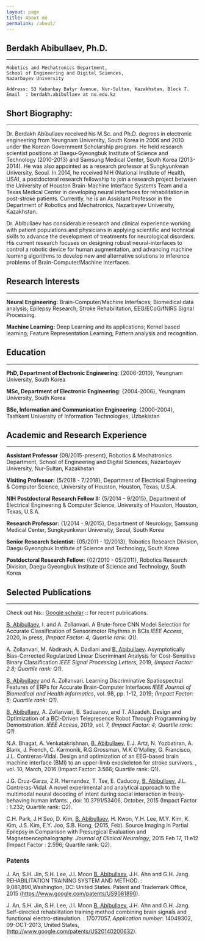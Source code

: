 ```yaml
---
layout: page
title: About me
permalink: /about/
---
```


## Berdakh Abibullaev, Ph.D.
----------
    Robotics and Mechatronics Department,  
    School of Engineering and Digital Sciences, 
    Nazarbayev University 

    Address: 53 Kabanbay Batyr Avenue, Nur-Sultan, Kazakhstan, Block 7. 
    Email  : berdakh.abibullaev at nu.edu.kz  
 
 
## Short Biography: 
----------
Dr. Berdakh Abibullaev received his M.Sc. and Ph.D. degrees in electronic engineering from Yeungnam University, South Korea in 2006 and 2010 under the Korean Government Scholarship program. He held research scientist positions at Daegu-Gyeongbuk Institute of Science and Technology  (2010-2013) and Samsung Medical Center, South Korea (2013-2014). He was also appointed as a research professor at Sungkyunkwan University, Seoul. In 2014, he received NIH (National Institute of Health,  USA), a postdoctoral research fellowship to join a research project between the University of Houston Brain-Machine Interface Systems Team and a Texas Medical Center in developing neural interfaces for rehabilitation in post-stroke patients.  Currently, he is an Assistant Professor in the Department of Robotics and Mechatronics,  Nazarbayev University, Kazakhstan. 

Dr. Abibullaev has considerable research and clinical experience working with patient populations and physicians in applying scientific and technical skills to advance the development of treatments for neurological disorders. His current research focuses on designing robust neural-interfaces to control a robotic device for human augmentation, and advancing machine learning algorithms to develop new and alternative solutions to inference problems of Brain-Computer/Machine Interfaces.  

 
## Research Interests 
---------
**Neural Engineering:**
    Brain-Computer/Machine Interfaces; Biomedical data analysis; Epilepsy Research; Stroke Rehabilitation, EEG/ECoG/fNIRS Signal Processing. 

**Machine Learning:**
    Deep Learning and its applications; Kernel based learning; Feature Representation Learning; Pattern analysis and recognition. 

 
## Education
---------
**PhD, Department of Electronic Engineering**: {2006-2010}, Yeungnam University, South Korea 

**MSc, Department of Electronic Engineering**: {2004-2006}, Yeungnam University, South Korea    

**BSc, Information and Communication Engineering**: {2000-2004}, Tashkent University of Information Technologies, Uzbekistan 

 
## Academic and Research Experience
----------
**Assistant Professor** {09/2015-present},
Robotics & Mechatronics Department, School of Engineering and Digital Sciences, Nazarbayev University, Nur-Sultan, Kazakhstan

**Visiting Professor:**  {5/2018 - 7/2018},
Department of Electrical Engineering & Computer Science, University of Houston, Houston, Texas, U.S.A.

**NIH Postdoctoral Research Fellow II:** {5/2014 - 9/2015},
Department of Electrical Engineering & Computer Science, University of Houston, Houston, Texas, U.S.A.

**Research Professor:**  {1/2014 - 9/2015},
Department of Neurology, Samsung Medical Center, Sungkyunkwan University, Seoul, South Korea

**Senior Research Scientist:**  {05/2011 - 12/2013},
Robotics Research Division, Daegu Gyeongbuk Institute of Science and Technology, South Korea 

**Postdoctoral Research Fellow:**  {02/2010 - 05/2011},
Robotics Research Division, Daegu Gyeongbuk Institute of Science and Technology, South Korea 

 
## Selected Publications
----------
Check out his:: [Google scholar](https://scholar.google.co.kr/citations?hl=en&user=KvECkz0AAAAJ&view_op=list_works&sortby=pubdate) :: for recent publications. 

 
<u>B. Abibullaev</u>, I. and A. Zollanvari. A Brute-force CNN Model
Selection for Accurate Classification of Sensorimotor Rhythms in BCIs
*IEEE Access*, 2020, in press, *(Impact Factor: 4; Quartile rank: Q1)*.

A. Zollanvari, M. Abdirash, A. Dadlani and <u>B. Abibullaev</u>.
Asymptotically Bias-Corrected Regularized Linear Discriminant Analysis
for Cost-Sensitive Binary Classification *IEEE Signal Processing
Letters*, 2019, *(Impact Factor: 2.8; Quartile rank: Q1)*.

<u>B. Abibullaev</u> and A. Zollanvari. Learning Discriminative
Spatiospectral Features of ERPs for Accurate Brain-Computer Interfaces
*IEEE Journal of Biomedical and Health Informatics*, vol. 98, pp. 1-12,
2019; *(Impact Factor: 5; Quartile rank: Q1)*.

<u>B. Abibullaev</u>, A. Zollanvari, B. Saduanov, and T. Alizadeh.
Design and Optimization of a BCI-Driven Telepresence Robot Through
Programming by Demonstration. *IEEE Access*, 2019, vol. 7, *(Impact
Factor: 4; Quartile rank: Q1)*.

N.A. Bhagat, A. Venkatakrishnan, <u>B. Abibullaev</u>, E.J. Artz, N.
Yozbatiran, A. Blank, J. French, C. Karmonik, R.G.Grossman, M.K
O’Malley, G. Francisco, J.L. Contreras-Vidal. Design and optimization of
an EEG-based brain machine interface (BMI) to an upper-limb exoskeleton
for stroke survivors. , vol. 10, March, 2016 (Impact Factor: 3.566;
Quartile rank: Q1).

J.G. Cruz-Garza, Z.R. Hernandez, T. Tse, E. Caducoy, <u>B.
Abibullaev</u>, J.L. Contreras-Vidal. A novel experimental and
analytical approach to the multimodal neural decoding of intent during
social interaction in freely-behaving human infants. , doi:
10.3791/53406, October, 2015 (Impact Factor : 1.232; Quartile rank: Q2).

C.H. Park, J.H Seo, D. Kim, <u>B. Abibullaev</u>, H. Kwon, Y.H. Lee,
M.Y. Kim, K. Kim, J.S. Kim, E.Y. Joo, S.B. Hong, (2015, Feb). Source
Imaging in Partial Epilepsy in Comparison with Presurgical Evaluation
and Magnetoencephalography. *Journal of Clinical Neurology*, 2015 Feb
17, 11:e12 (Impact Factor : 2.596; Quartile rank: Q2).

### Patents 
J. An, S.H. Jin, S.H. Lee, J.I. Moon <u>B. Abibullaev</u>, J.H. Ahn and
G.H. Jang. REHABILITATION TRAINING SYSTEM AND METHOD. :
9,081,890,Washington, DC: United States. Patent and Trademark Office,
2015 (https://www.google.com/patents/US9081890).

J. An, S.H. Jin, S.H. Lee, J.I. Moon <u>B. Abibullaev</u>, J.H. Ahn and
G.H. Jang. Self-directed rehabilitation training method combining brain
signals and functional electro-stimulation. : 17077057, *Application
number*: 14049302, 09-OCT-2013, United States,
(http://www.google.com/patents/US20140200632).
